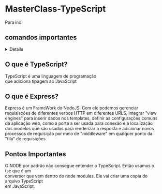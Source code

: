 <h1>MasterClass-TypeScript</h1>

  Para ino

<h2>comandos importantes</h2> 

  <details>

    .Instalando o typescript: npm install -D typescript

    .Instalando o express:** npm install express

    .Usando o tsc:** npx tsc src/index.ts 

    .Instalando o ts node dev:** npm add ts-node-dev -D

    .Rodar o Dev Server:** npm run dev:server 

    .Criando o Front-End:** npm create react-app frontend --template=typescript
  </details>

<h2>O que é TypeScript?</h2>

TypeScript é uma linguagem de programação
<br>que adiciona tipagem ao JavaScript

<h2>O que é Express?</h2> 

  Express é um FrameWork  do NodeJS. Com ele podemos gerenciar requisisções 
  de diferentes verbos HTTP em diferentes URLS, Integrar "view engines" para 
  inserir dados nos templates, definir as configurações comuns da aplicação web, 
  como a porta a ser usada para conexão e a localização dos modelos que são 
  usados para renderizar a resposta e  adicionar novos processos de requisição por
  meio de "middleware" em qualquer ponto da "fila" de requisições.


<h2>Pontos Importantes</h2>

  O NODE por padrão não consegue entender o TypeScript. Então usamos o tsc que é um<br> 
  conversor que vem dentro do node modules. Ele vai criar uma copia do arquivo TypeScript
  <br>em JavaScript.
